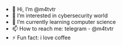 - 👋 Hi, I’m @m4tvtr
- 👀 I’m interested in cybersecurity world
- 🌱 I’m currently learning computer science
- 📫 How to reach me: telegram - @m4tvtr
- ⚡ Fun fact: i love coffee
